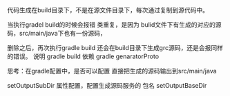 代码生成在build目录下，不是在源文件目录下，每次通过复制到源代码中。

当执行gradel build的时候会报错 类重复，是因为 bulid文件下有生成的对应的源码，src/main/java下也有一份源码，

删除之后，再次执行gradle build 还会在build目录下生成grc源码，还是会报同样的错误。
说明 gradle build 依赖 gradle genaratorProto

思考：在gradle配置中，是否可以配置 直接把生成的源码输出到src/main/java

setOutputSubDir 属性配置，配置生成源码服务的 包名
setOutputBaseDir


